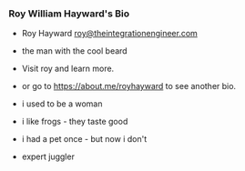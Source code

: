 ### Roy William Hayward's Bio

- Roy Hayward roy@theintegrationengineer.com
- the man with the cool beard
- Visit roy and learn more.
- or go to https://about.me/royhayward to see another bio.

- i used to be a woman
- i like frogs - they taste good
- i had a pet once - but now i don't
- expert juggler

